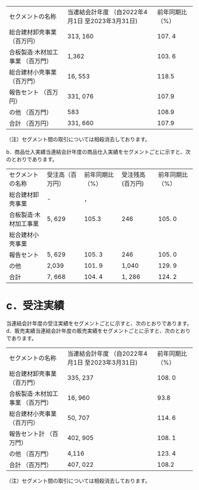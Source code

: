 <html><body><table><tr><td>セクメントの名称</td><td>当連結会計年度 （自2022年4月1日 至2023年3月31日)</td><td>前年同期比（%）</td></tr><tr><td>総合建材卸壳事業 （百万円）</td><td>313, 160</td><td>107. 4</td></tr><tr><td>合板製造·木材加工事業 （百万門）</td><td>1,362</td><td>103. 6</td></tr><tr><td>総合建材小壳事業 （百万門）</td><td>16, 553</td><td>118.5</td></tr><tr><td>報告セント （百万円）</td><td>331, 076</td><td>107.9</td></tr><tr><td>の他 （百万門）</td><td>583</td><td>108.9</td></tr><tr><td>合計 （百万円）</td><td>331, 660</td><td>107.9</td></tr></table></body></html>

（注）セグメント間の取引については相殺消去しております。  

b．商品仕入実績当連結会計年度の商品仕入実績をセグメントごとに示すと、次のとおりであります。  


<html><body><table><tr><td>セクメントの名称</td><td>受注高（百万円）</td><td>前年同期比（%）</td><td>受注残高(百万円)</td><td>前年同期比（%）</td></tr><tr><td>総合建材卸壳事業</td><td>-</td><td>，</td><td></td><td></td></tr><tr><td>合板製造·木材加工事業</td><td>5, 629</td><td>105.3</td><td>246</td><td>105. 0</td></tr><tr><td>総合建材小壳事業</td><td></td><td></td><td></td><td></td></tr><tr><td>報告セント</td><td>5, 629</td><td>105. 3</td><td>246</td><td>105. 0</td></tr><tr><td>の他</td><td>2,039</td><td>101. 9</td><td>1,040</td><td>129. 9</td></tr><tr><td>合計</td><td>7, 668</td><td>104. 4</td><td>1, 286</td><td>124. 2</td></tr></table></body></html>  

# c．受注実績  

当連結会計年度の受注実績をセグメントごとに示すと、次のとおりであります。  
d．販売実績当連結会計年度の販売実績をセグメントごとに示すと、次のとおりであります。  


<html><body><table><tr><td>セクメントの名称</td><td>当連結会計年度 （自2022年4月1日 至2023年3月31日)</td><td>前年同期比（%）</td></tr><tr><td>総合建材卸壳事業 （百万門）</td><td>335, 237</td><td>108. 0</td></tr><tr><td>合板製造·木材加工事業 （百万門）</td><td>16, 960</td><td>93.8</td></tr><tr><td>総合建材小壳事業 （百万円）</td><td>50, 707</td><td>114. 6</td></tr><tr><td>報告セント計 （百万門）</td><td>402, 905</td><td>108. 1</td></tr><tr><td>の他 （百万門）</td><td>4,116</td><td>123. 4</td></tr><tr><td>合計 （百万門）</td><td>407, 022</td><td>108.2</td></tr></table></body></html>

（注）セグメント間の取引については相殺消去しております。  